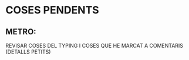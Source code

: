 # COSES PENDENTS

## METRO:
REVISAR COSES DEL TYPING I COSES QUE HE MARCAT A COMENTARIS (DETALLS PETITS)